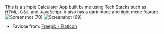 
This is a simple Calculator App built by me using Tech Stacks such as HTML, CSS, and JavaScript. It also has a dark mode and light mode feature.
![Screenshot (70)](https://github.com/Harshvardhan-Verma/Calculator-TechnoHacks/assets/88719299/d247ad15-315c-482a-8476-3a9da1e27b2f)
![Screenshot (69)](https://github.com/Harshvardhan-Verma/Calculator-TechnoHacks/assets/88719299/5b73b554-a11c-4f6e-8554-9a19e9669e30)
* Favicon from:
<a href="https://www.flaticon.com/free-icons/calculator" title="calculator icons">Freepik - Flaticon</a>
